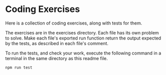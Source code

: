 # Coding Exercises

Here is a collection of coding exercises,  along with tests for them. 

The exercises are in the exercises directory. Each file has its own problem to solve. Make each file's exported run function return the output expected by the tests, as described in each file's comment.

To run the tests, and check your work, execute the following command in a terminal in the same directory as this readme file.
```
npm run test
```
